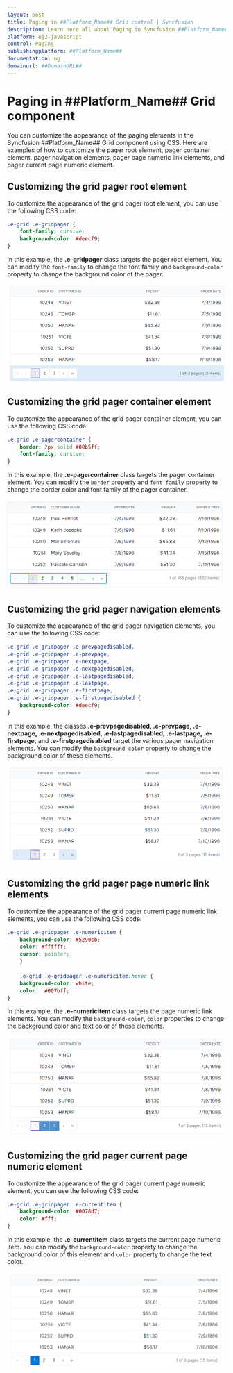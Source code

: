 ```yaml
---
layout: post
title: Paging in ##Platform_Name## Grid control | Syncfusion
description: Learn here all about Paging in Syncfusion ##Platform_Name## Grid control of Syncfusion Essential JS 2 and more.
platform: ej2-javascript
control: Paging 
publishingplatform: ##Platform_Name##
documentation: ug
domainurl: ##DomainURL##
---
```


# Paging in ##Platform_Name## Grid component

You can customize the appearance of the paging elements in the Syncfusion ##Platform_Name## Grid component using CSS. Here are examples of how to customize the pager root element, pager container element, pager navigation elements, pager page numeric link elements, and pager current page numeric element.

## Customizing the grid pager root element

To customize the appearance of the grid pager root element, you can use the following CSS code:

```css
.e-grid .e-gridpager {
    font-family: cursive;
    background-color: #deecf9;
}
```
In this example, the **.e-gridpager** class targets the pager root element. You can modify the `font-family` to change the font family and `background-color` property to change the background color of the pager.

![Grid pager root element](../images/grid-pager-root-element.png)

## Customizing the grid pager container element

To customize the appearance of the grid pager container element, you can use the following CSS code:

```css
.e-grid .e-pagercontainer {
    border: 2px solid #00b5ff;
    font-family: cursive;
}
```

In this example, the **.e-pagercontainer** class targets the pager container element. You can modify the `border` property and `font-family` property to change the border color and font family of the pager container.

![Grid pager container element](../images/grid-pager-container-element.png)

## Customizing the grid pager navigation elements

To customize the appearance of the grid pager navigation elements, you can use the following CSS code:

```css
.e-grid .e-gridpager .e-prevpagedisabled,
.e-grid .e-gridpager .e-prevpage,
.e-grid .e-gridpager .e-nextpage,
.e-grid .e-gridpager .e-nextpagedisabled,
.e-grid .e-gridpager .e-lastpagedisabled,
.e-grid .e-gridpager .e-lastpage,
.e-grid .e-gridpager .e-firstpage,
.e-grid .e-gridpager .e-firstpagedisabled {
    background-color: #deecf9;
}
```

In this example, the classes **.e-prevpagedisabled, .e-prevpage, .e-nextpage, .e-nextpagedisabled, .e-lastpagedisabled, .e-lastpage, .e-firstpage,** and **.e-firstpagedisabled** target the various pager navigation elements. You can modify the `background-color` property to change the background color of these elements.

![Grid pager navigation elements](../images/grid-pager-navigation-element.png)

## Customizing the grid pager page numeric link elements

To customize the appearance of the grid pager current page numeric link elements, you can use the following CSS code:

```css
.e-grid .e-gridpager .e-numericitem {
    background-color: #5290cb;
    color: #ffffff;
    cursor: pointer;
    }
    
    .e-grid .e-gridpager .e-numericitem:hover {
    background-color: white;
    color:  #007bff;
}
```

In this example, the **.e-numericitem** class targets the page numeric link elements. You can modify the `background-color`, `color` properties to change the background color and text color of these elements.

![Grid pager page numeric link elements](../images/pager-page-numeric-link-elements.png)

## Customizing the grid pager current page numeric element

To customize the appearance of the grid pager current page numeric element, you can use the following CSS code:

```css
.e-grid .e-gridpager .e-currentitem {
    background-color: #0078d7;
    color: #fff;
}
```

In this example, the **.e-currentitem** class targets the current page numeric item. You can modify the `background-color` property to change the background color of this element and `color` property to change the text color.

![Grid pager current page numeric element](../images/grid-pager-current-page-numeric-element.png)